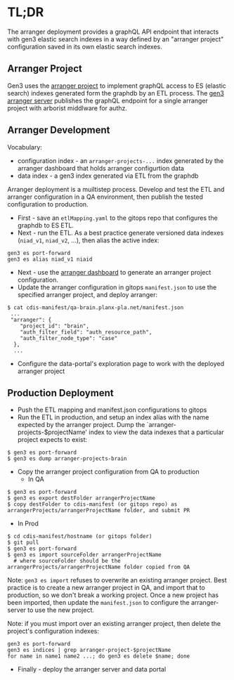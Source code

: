 # TL;DR

The arranger deployment provides a graphQL API endpoint that
interacts with gen3 elastic search indexes in a way defined
by an "arranger project" configuration saved in its own 
elastic search indexes.

## Arranger Project

Gen3 uses the [arranger project](https://github.com/overture-stack/arranger) 
to implement graphQL access to ES (elastic search) indexes generated form
the graphdb by an ETL process.  The [gen3 arranger server](https://github.com/uc-cdis/gen3-arranger) publishes the graphQL endpoint for a single arranger project
with arborist middlware for authz.

## Arranger Development

Vocabulary:
* configuration index - an `arranger-projects-...` index generated by the arranger dashboard that holds arranger configurtion data
* data index - a gen3 index generated via ETL from the graphdb

Arranger deployment is a muiltistep process.  Develop and test the ETL and arranger configuration in a QA environment, then publish the tested configuration to production.

* First - save an `etlMapping.yaml` to the gitops repo that configures the graphdb to ES ETL.
* Next - run the ETL.  As a best practice generate versioned data indexes (`niad_v1`, `niad_v2`, ...), then alias the active index:
```
gen3 es port-forward
gen3 es alias niad_v1 niaid
```
* Next - use the [arranger dashboard](../arranger-dashboard/README.md) to generate an arranger project configuration.
* Update the arranger configuration in gitops `manifest.json` to use the specified arranger project, and deploy arranger:
```
$ cat cdis-manifest/qa-brain.planx-pla.net/manifest.json
 ...
 "arranger": {
    "project_id": "brain",
    "auth_filter_field": "auth_resource_path",
    "auth_filter_node_type": "case"
  },
  ...
  ```
  * Configure the data-portal's exploration page to work with the deployed arranger project
  
## Production Deployment

* Push the ETL mapping and manifest.json configurations to gitops
* Run the ETL in production, and setup an index alias with the name expected by the arranger project.  Dump the `arranger-projects-$projectName' index to view the data indexes that a particular project expects to exist:
```
$ gen3 es port-forward
$ gen3 es dump arranger-projects-brain
```
* Copy the arranger project configuration from QA to production
    - In QA
```
$ gen3 es port-forward
$ gen3 es export destFolder arrangerProjectName
$ copy destFolder to cdis-manifest (or gitops repo) as arrangerProjects/arrangerProjectName folder, and submit PR
```

  - In Prod
```
$ cd cdis-manifest/hostname (or gitops folder)
$ git pull
$ gen3 es port-forward
$ gen3 es import sourceFolder arrangerProjectName
  # where sourceFolder should be the arrangerProjects/arrangerProjectName folder copied from QA 
```
  Note: `gen3 es import` refuses to overwrite an existing arranger project.  Best practice is to create a new arranger project in QA, and import that to production, so we don't break a working project.  Once a new project has been imported, then update the `manifest.json` to configure the arranger-server to use the new project.

  Note: if you must import over an existing arranger project, then delete the project's configuration indexes:
  ```
  gen3 es port-forward
  gen3 es indices | grep arranger-project-$projectName
  for name in name1 name2 ...; do gen3 es delete $name; done
  ``` 

* Finally - deploy the arranger server and data portal

